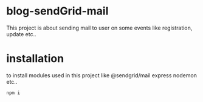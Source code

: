# blog-sendGrid-mail
This project is about sending mail to user on some events like registration, update etc..

# installation

to install modules used in this project like @sendgrid/mail express nodemon etc..

```bash 
npm i
```


